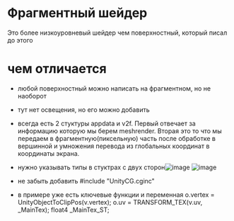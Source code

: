 # Фрагментный шейдер
Это более низкоуровневый шейдер чем поверхностный, который писал до этого
# чем отличается
 - любой поверхностный можно написать на фрагментном, но не наоборот
 - тут нет освещения, но его можно добавить 
 - всегда есть 2 стуктуры appdata и v2f. Первый отвечает за информацию которую мы берем meshrender. Вторая это то что мы передаем в фрагментную(пиксельную) часть после обработке в вершинной и умножения перевода из глобальных координат в координаты экрана.
 - нужно указывать типы в стуктрах с двух сторон![image](https://user-images.githubusercontent.com/38101615/208422513-628b568f-3a03-43a3-8adb-d417bdb084c8.png)
![image](https://user-images.githubusercontent.com/38101615/208422577-22198f8e-a09e-43f6-b407-e0e544a42b77.png)

 - не забыть добавить #include "UnityCG.cginc"
 - в примере уже есть ключевые функции и переменная o.vertex = UnityObjectToClipPos(v.vertex); o.uv = TRANSFORM_TEX(v.uv, _MainTex); float4 _MainTex_ST;
 
 
